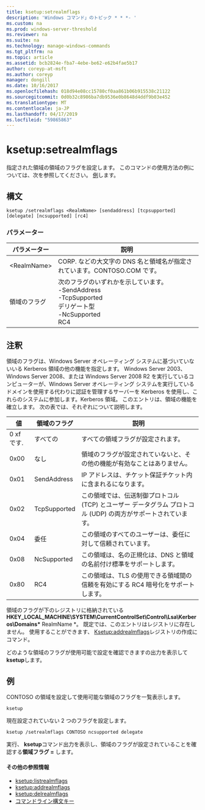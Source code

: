 ```yaml
---
title: ksetup:setrealmflags
description: 'Windows コマンド」のトピック * * *- '
ms.custom: na
ms.prod: windows-server-threshold
ms.reviewer: na
ms.suite: na
ms.technology: manage-windows-commands
ms.tgt_pltfrm: na
ms.topic: article
ms.assetid: bcb2824e-fba7-4ebe-be62-e62b4fae5b17
author: coreyp-at-msft
ms.author: coreyp
manager: dongill
ms.date: 10/16/2017
ms.openlocfilehash: 018d94e08cc15780cf0aa861b06b915538c21122
ms.sourcegitcommit: 0d0b32c8986ba7db9536e0b8648d4ddf9b03e452
ms.translationtype: MT
ms.contentlocale: ja-JP
ms.lasthandoff: 04/17/2019
ms.locfileid: "59865863"
---
```

# <a name="ksetupsetrealmflags"></a>ksetup:setrealmflags



指定された領域の領域のフラグを設定します。 このコマンドの使用方法の例については、次を参照してください。 [例](#BKMK_Examples)します。

## <a name="syntax"></a>構文

```
ksetup /setrealmflags <RealmName> [sendaddress] [tcpsupported] [delegate] [ncsupported] [rc4]
```

### <a name="parameters"></a>パラメーター

|パラメーター|説明|
|---------|-----------|
|\<RealmName>|CORP. などの大文字の DNS 名と領域名が指定されています。CONTOSO.COM です。|
|領域のフラグ|次のフラグのいずれかを示しています。</br>-SendAddress</br>-TcpSupported</br>デリゲート型</br>-NcSupported</br>RC4|

## <a name="remarks"></a>注釈

領域のフラグは、Windows Server オペレーティング システムに基づいていないいる Kerberos 領域の他の機能を指定します。 Windows Server 2003、Windows Server 2008、または Windows Server 2008 R2 を実行しているコンピューターが、Windows Server オペレーティング システムを実行しているドメインを使用する代わりに認証を管理するサーバーを Kerberos を使用し、これらのシステムに参加します。Kerberos 領域。 このエントリは、領域の機能を確立します。 次の表では、それぞれについて説明します。

|値|領域のフラグ|説明|
|-----|----------|-----------|
|0 xf です.|すべての|すべての領域フラグが設定されます。|
|0x00|なし|領域のフラグが設定されていないと、その他の機能が有効なことはありません。|
|0x01|SendAddress|IP アドレスは、チケット保証チケット内に含まれるになります。|
|0x02|TcpSupported|この領域では、伝送制御プロトコル (TCP) とユーザー データグラム プロトコル (UDP) の両方がサポートされています。|
|0x04|委任|この領域のすべてのユーザーは、委任に対して信頼されています。|
|0x08|NcSupported|この領域は、名の正規化は、DNS と領域の名前付け標準をサポートします。|
|0x80|RC4|この領域は、TLS の使用できる領域間の信頼を有効にする RC4 暗号化をサポートします。|

領域のフラグが下のレジストリに格納されている**HKEY_LOCAL_MACHINE\SYSTEM\CurrentControlSet\Control\Lsa\Kerberos\Domains\*** RealmName *。 既定では、このエントリはレジストリに存在しません。 使用することができます、 [Ksetup:addrealmflags](ksetup-addrealmflags.md)レジストリの作成にコマンド。

どのような領域のフラグが使用可能で設定を確認できますの出力を表示して**ksetup**します。

## <a name="BKMK_Examples"></a>例

CONTOSO の領域を設定して使用可能な領域のフラグを一覧表示します。
```
ksetup
```
現在設定されていない 2 つのフラグを設定します。
```
ksetup /setrealmflags CONTOSO ncsupported delegate
```
実行、 **ksetup**コマンド出力を表示し、領域のフラグが設定されていることを確認する**領域フラグ =** します。

#### <a name="additional-references"></a>その他の参照情報

-   [ksetup:listrealmflags](ksetup-listrealmflags.md)
-   [ksetup:addrealmflags](ksetup-addrealmflags.md)
-   [ksetup:delrealmflags](ksetup-delrealmflags.md)
-   [コマンドライン構文キー](command-line-syntax-key.md)